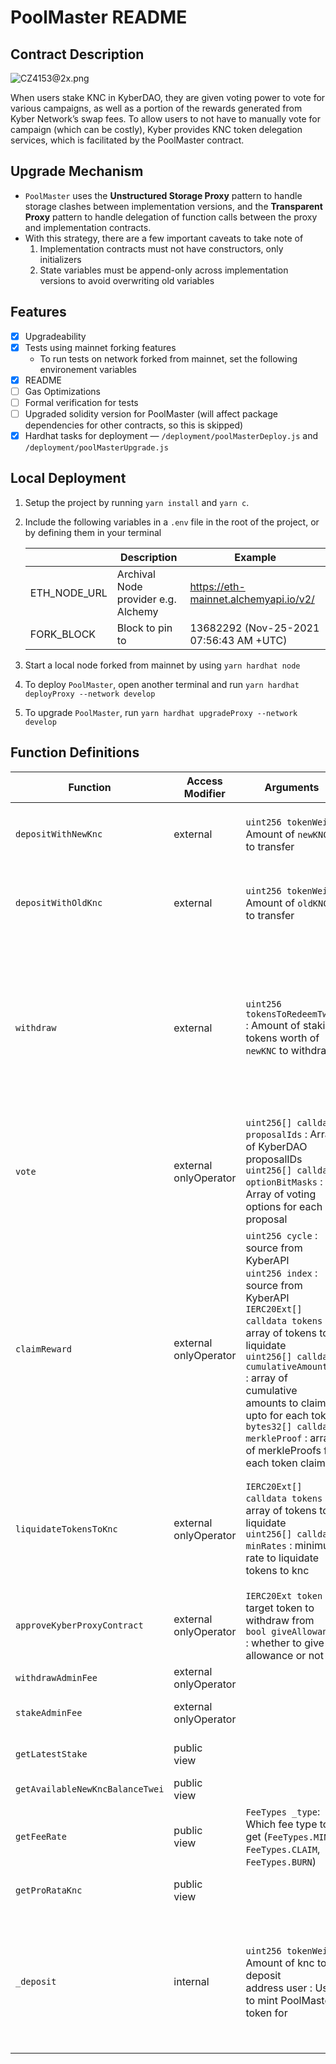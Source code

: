 # PoolMaster README

## Contract Description

![CZ4153@2x.png](PoolMaster%20README%20md%20dc6663a4b05f4f19aa96a9f925fc15c3/CZ41532x.png)

When users stake KNC in KyberDAO, they are given voting power to vote for various campaigns, as well as a portion of the rewards generated from Kyber Network’s swap fees. To allow users to not have to manually vote for campaign (which can be costly), Kyber provides KNC token delegation services, which is facilitated by the PoolMaster contract.

## Upgrade Mechanism

- `PoolMaster` uses the **Unstructured Storage Proxy** pattern to handle storage clashes between implementation versions, and the **Transparent Proxy** pattern to handle delegation of function calls between the proxy and implementation contracts.
- With this strategy, there are a few important caveats to take note of
    1. Implementation contracts must not have constructors, only initializers
    2. State variables must be append-only across implementation versions to avoid overwriting old variables

## Features

- [x]  Upgradeability
- [x]  Tests using mainnet forking features
    - To run tests on network forked from mainnet, set the following environement variables
- [x]  README
- [ ]  Gas Optimizations
- [ ]  Formal verification for tests
- [ ]  Upgraded solidity version for PoolMaster (will affect package dependencies for other contracts, so this is skipped)
- [x]  Hardhat tasks for deployment — `/deployment/poolMasterDeploy.js` and `/deployment/poolMasterUpgrade.js`

## Local Deployment

1. Setup the project by running `yarn install` and `yarn c`.
2. Include the following variables in a `.env` file in the root of the project, or by defining them in your terminal
    
    
    |  | Description | Example |
    | --- | --- | --- |
    | ETH_NODE_URL | Archival Node provider e.g. Alchemy | https://eth-mainnet.alchemyapi.io/v2/<key> |
    | FORK_BLOCK | Block to pin to | 13682292 (Nov-25-2021 07:56:43 AM +UTC) |
3. Start a local node forked from mainnet by using `yarn hardhat node`
4. To deploy `PoolMaster`, open another terminal and run `yarn hardhat deployProxy --network develop`
5. To upgrade `PoolMaster`, run `yarn hardhat upgradeProxy --network develop`

## Function Definitions

| Function | Access Modifier | Arguments | Return Value | Description |
| --- | --- | --- | --- | --- |
| `depositWithNewKnc` | external | `uint256 tokenWei` : Amount of `newKNC` to transfer | Void | - Transfers `tokenWei` of `newKnc` from user to `PoolMaster` contract<br> - Calls `_deposit(tokenWei, user)` |
| `depositWithOldKnc` | external | `uint256 tokenWei` : Amount of `oldKNC` to transfer | Void | - Transfers `tokenWei` of `oldKnc` from user to `PoolMaster`<br> - Mint `newKnc` using `oldKnc`<br> - Calls `_deposit(tokenWei, user)` |
| `withdraw` | external | `uint256 tokensToRedeemTwei` : Amount of staking tokens worth of `newKNC` to withdraw | Void | - Calculates `proRataKnc` from `tokensToRedeemTwei` (poolMaster token)<br> - Unstakes `proRataKnc` (`proRataKnc` is transferred from `kyberStaking` to `poolMaster`)<br> - Subtracts admin fees (`FeeTypes.BURN`)<br> - Transfers `proRataKnc` from `PoolMaster` to user<br>- Burns `tokensToRedeemTwei` staking tokens |
| `vote` | external<br> onlyOperator | `uint256[] calldata proposalIds` : Array of KyberDAO proposalIDs<br> `uint256[] calldata optionBitMasks` : Array of voting options for each proposal | Void | - Submits proposals to vote on and options bitmask to kyberGovernance |
| `claimReward` | external<br> onlyOperator | `uint256 cycle` : source from KyberAPI<br> `uint256 index` : source from KyberAPI<br> `IERC20Ext[] calldata tokens` : array of tokens to liquidate<br> `uint256[] calldata cumulativeAmounts` : array of cumulative amounts to claim upto for each token<br> `bytes32[] calldata merkleProof` : array of merkleProofs for each token claimed | Void | - Calls `rewardDistributor.claim()` , passing in the cumulative amounts of various ERC-20 tokens to claim<br> - Stake the entirety of `availableKnc` (some knc might be claimed above) excluding admin fees. |
| `liquidateTokensToKnc` | external<br> onlyOperator | `IERC20Ext[] calldata tokens` :  array of tokens to liquidate<br> `uint256[] calldata minRates` : minimum rate to liquidate tokens to knc | Void | - Swaps other ERC-20 tokens to knc<br> - Calculates `availableKnc` as all available knc excluding admin fees and subtract `FeeTypes.CLAIM`<br> - Stake the entirety of `availableKnc` left, excluding admin fees. |
| `approveKyberProxyContract` | external<br> onlyOperator | `IERC20Ext token` : target token to withdraw from<br> `bool giveAllowance` : whether to give allowance or not | Void | - Approve `kyberProxy` to allow it to withdraw token on `poolMaster`'s behalf |
| `withdrawAdminFee` | external<br> onlyOperator |  | Void | - Transfers admin fees (in knc) to the admin |
| `stakeAdminFee` | external<br> onlyOperator |  | Void | - `_deposit()` with accumulated admin fees to the admin |
| `getLatestStake` | public<br> view |  | `uint256 latestStake` | - Get total amount of knc that `PoolMaster` has staked in `kyberStaking` |
| `getAvailableNewKncBalanceTwei` | public<br> view |  | uint256 | - Get amount of knc left excluding admin fees |
| `getFeeRate` | public<br> view | `FeeTypes _type`: Which fee type to get (`FeeTypes.MINT`, `FeeTypes.CLAIM`, `FeeTypes.BURN`) | uint256 | - Returns amount for each fee type. |
| `getProRataKnc` | public<br> view |  | uint256 | - Calculates how much 1 poolMaster token is worth in terms of knc |
| `_deposit` | internal | `uint256 tokenWei`: Amount of knc to deposit<br> address user : User to mint PoolMaster token for | Void | - From `tokenWei`, `FeeTypes.MINT` is deducted if the user is not admin to form `depositAmount`<br> - `depositAmount` is staked using `kyberStaking` i.e. transfered to `kyberStaking`<br> - An appropriate amount of `poolMaster` token is calculated and minted to the user. |